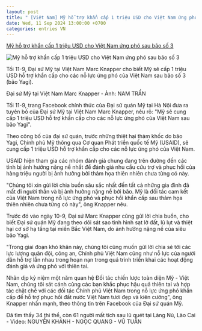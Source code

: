 ```yaml
---
layout: post
title: " [Việt Nam] Mỹ hỗ trợ khẩn cấp 1 triệu USD cho Việt Nam ứng phó sau bão số 3"
date: Wed, 11 Sep 2024 13:00:00 +0700
categories: entries VN
---
```

[Mỹ hỗ trợ khẩn cấp 1 triệu USD cho Việt Nam ứng phó sau bão số 3](https://tuoitre.vn/my-ho-tro-khan-cap-1-trieu-usd-cho-viet-nam-ung-pho-sau-bao-so-3-20240911191920414.htm)

![Mỹ hỗ trợ khẩn cấp 1 triệu USD cho Việt Nam ứng phó sau bão số 3](https://cdn1.tuoitre.vn/thumb_w/1200/471584752817336320/2024/9/11/dai-su-my-dac-san-a-16830773937081629042576-53-0-962-1737-crop-1726056845927960438963.jpg)

Tối 11-9, Đại sứ Mỹ tại Việt Nam Marc Knapper cho biết Mỹ sẽ cấp 1 triệu USD hỗ trợ khẩn cấp cho các nỗ lực ứng phó của Việt Nam sau bão số 3 (bão Yagi).

Đại sứ Mỹ tại Việt Nam Marc Knapper - Ảnh: NAM TRẦN

Tối 11-9, trang Facebook chính thức của Đại sứ quán Mỹ tại Hà Nội đưa ra tuyên bố của Đại sứ Mỹ tại Việt Nam Marc Knapper, nêu rõ: "Mỹ sẽ cung cấp 1 triệu USD hỗ trợ khẩn cấp cho các nỗ lực ứng phó của Việt Nam sau bão Yagi".

Theo công bố của đại sứ quán, trước những thiệt hại thảm khốc do bão Yagi, Chính phủ Mỹ thông qua Cơ quan Phát triển quốc tế Mỹ (USAID), sẽ cung cấp 1 triệu USD hỗ trợ khẩn cấp cho các nỗ lực ứng phó của Việt Nam.

USAID hiện tham gia các nhóm đánh giá chung đang trên đường đến các tỉnh bị ảnh hưởng nặng nề nhất để đánh giá nhu cầu cứu trợ và phục hồi của hàng triệu người bị ảnh hưởng bởi thảm họa thiên nhiên chưa từng có này.

"Chúng tôi xin gửi lời chia buồn sâu sắc nhất đến tất cả những gia đình đã mất đi người thân và bị ảnh hưởng nặng nề bởi bão. Mỹ là đối tác cam kết của Việt Nam trong nỗ lực ứng phó và phục hồi khẩn cấp sau thảm họa thiên nhiên chưa từng có này", ông Knapper nêu.

Trước đó vào ngày 10-9, Đại sứ Marc Knapper cũng gửi lời chia buồn, cho biết Đại sứ quán Mỹ đang theo dõi sát sao tình hình sạt lở đất, lũ lụt và thiệt hại cơ sở hạ tầng tại miền Bắc Việt Nam, do ảnh hưởng nặng nề của siêu bão Yagi.

"Trong giai đoạn khó khăn này, chúng tôi cũng muốn gửi lời chia sẻ tới các lực lượng quân đội, công an, Chính phủ Việt Nam cũng như nỗ lực của người dân hỗ trợ lẫn nhau trong hoạn nạn trong quá trình triển khai các hoạt động đánh giá và ứng phó với thiên tai.

Nhân dịp kỷ niệm một năm quan hệ Đối tác chiến lược toàn diện Mỹ - Việt Nam, chúng tôi sát cánh cùng các bạn khắc phục hậu quả thiên tai và hợp tác chặt chẽ với các đối tác Chính phủ Việt Nam trong nỗ lực ứng phó khẩn cấp để hỗ trợ phục hồi đất nước Việt Nam tươi đẹp và kiên cường", ông Knapper nhấn mạnh, theo thông tin trên Facebook của Đại sứ quán Mỹ.

Đã tìm thấy 34 thi thể, còn 61 người mất tích sau lũ quét tại Làng Nủ, Lào Cai - Video: NGUYỄN KHÁNH - NGỌC QUANG - VŨ TUẤN

